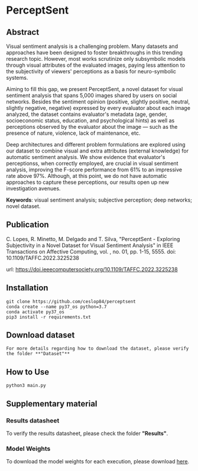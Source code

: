 # PerceptSent

## Abstract

Visual sentiment analysis is a challenging problem. Many datasets and approaches have been designed to foster breakthroughs in this trending research topic. However, most works scrutinize only subsymbolic models through visual attributes of the evaluated images, paying less attention to the subjectivity of viewers' perceptions as a basis for neuro-symbolic systems. 

Aiming to fill this gap, we present PerceptSent, a novel dataset for visual sentiment analysis that spans 5,000 images shared by users on social networks. Besides the sentiment opinion (positive, slightly positive, neutral, slightly negative, negative) expressed by every evaluator about each image analyzed, the dataset contains evaluator's metadata (age, gender, socioeconomic status, education, and psychological hints) as well as perceptions observed by the evaluator about the image — such as the presence of nature, violence, lack of maintenance, etc. 

Deep architectures and different problem formulations are explored using our dataset to combine visual and extra attributes (external knowledge) for automatic sentiment analysis. We show evidence that evaluator's perceptionss, when correctly employed, are crucial in visual sentiment analysis, improving the F-score performance from 61% to an impressive rate above 97%. Although, at this point, we do not have automatic approaches to capture these perceptions, our results open up new investigation avenues.

**Keywords**: visual sentiment analysis; subjective perception; deep networks; novel dataset.

## Publication

C. Lopes, R. Minetto, M. Delgado and T. Silva, "PerceptSent - Exploring Subjectivity in a Novel Dataset for Visual Sentiment Analysis" in IEEE Transactions on Affective Computing, vol. , no. 01, pp. 1-15, 5555.
doi: 10.1109/TAFFC.2022.3225238

url: https://doi.ieeecomputersociety.org/10.1109/TAFFC.2022.3225238

## Installation
```
git clone https://github.com/ceslop84/perceptsent
conda create --name py37_os python=3.7
conda activate py37_os
pip3 install -r requirements.txt
```

## Download dataset

```
For more details regarding how to download the dataset, please verify the folder **"Dataset"**
```

## How to Use

```
python3 main.py

```

## Supplementary material

### Results datasheet

To verify the results datasheet, please check the folder **"Results"**.

### Model Weights

To download the model weights for each execution, please download [here](https://drive.google.com/file/d/1DGi2GePXJHb9XP2WRj6BzidCJCQCRBd4/view?usp=sharing).
